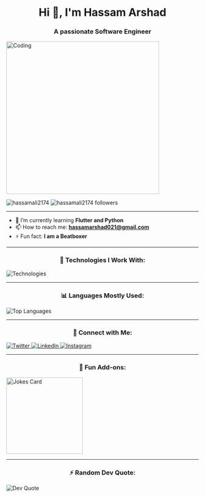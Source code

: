 <h1 align="center">Hi 👋, I'm Hassam Arshad</h1>
<h3 align="center">A passionate Software Engineer</h3>

<img align="center" alt="Coding" width="400" src="https://user-images.githubusercontent.com/104668970/230790336-1c617377-2a21-4f66-bb85-168b19fd22a0.png">

<p align="left">
  <img src="https://komarev.com/ghpvc/?username=hassamali2174&label=Profile%20views&color=0e75b6&style=flat" alt="hassamali2174" />
  <img src="https://img.shields.io/github/followers/hassamali2174?label=Followers&style=social" alt="hassamali2174 followers" />
</p>

---

- 🌱 I’m currently learning **Flutter and Python**
- 📫 How to reach me: **hassamarshad021@gmail.com**
- ⚡ Fun fact: **I am a Beatboxer**

---

<h3 align="center">🚀 Technologies I Work With:</h3>
<p align="left">
  <img src="https://skillicons.dev/icons?i=python,flutter,js,react,redux,html,css,tailwind,git,docker,postgresql,bootstrap,photoshop" alt="Technologies" />
</p>

---

<h3 align="center">📊 Languages Mostly Used:</h3>
<p align="left">
  <img src="https://github-readme-stats.vercel.app/api/top-langs?username=hassamali2174&show_icons=true&locale=en&layout=compact&theme=light" alt="Top Languages" />
</p>

---

<h3 align="center">💼 Connect with Me:</h3>
<p align="left">
  <a href="https://twitter.com/hassamali466259" target="blank">
    <img src="https://img.shields.io/badge/Twitter-1DA1F2?style=for-the-badge&logo=twitter&logoColor=white" alt="Twitter" />
  </a>
  <a href="https://linkedin.com/in/hassam-arshad" target="blank">
    <img src="https://img.shields.io/badge/LinkedIn-0A66C2?style=for-the-badge&logo=linkedin&logoColor=white" alt="LinkedIn" />
  </a>
  <a href="https://instagram.com/ali.hassam.9090" target="blank">
    <img src="https://img.shields.io/badge/Instagram-E4405F?style=for-the-badge&logo=instagram&logoColor=white" alt="Instagram" />
  </a>
</p>

---

<h3 align="center">🎨 Fun Add-ons:</h3>
<p align="left">
  <img  height="200" src="https://readme-jokes.vercel.app/api?theme=light" alt="Jokes Card" />
</p>

---

<h3 align="center">⚡ Random Dev Quote:</h3>
<p align="left">
  <img src="https://quotes-github-readme.vercel.app/api?type=horizontal&theme=radical" alt="Dev Quote" />
</p>
